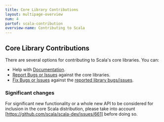 ```yaml
---
title: Core Library Contributions
layout: multipage-overview
num: 4
partof: scala-contribution
overview-name: Contributing to Scala
---
```

## Core Library Contributions

There are several options for contributing to Scala's core libraries. You can:

* Help with [Documentation](/overviews/contribute/documentation.html).
* [Report Bugs or Issues](/overviews/contribute/bug-reporting-guide.html) against the core libraries.
* [Fix Bugs or Issues](/overviews/contribute/guide.html) against the
  [reported library bugs/issues](https://github.com/scala/bug).

### Significant changes

For significant new functionality or a whole new API to be considered for inclusion in the core Scala distribution,
please take into account [https://github.com/scala/scala-dev/issues/661] before doing so.
